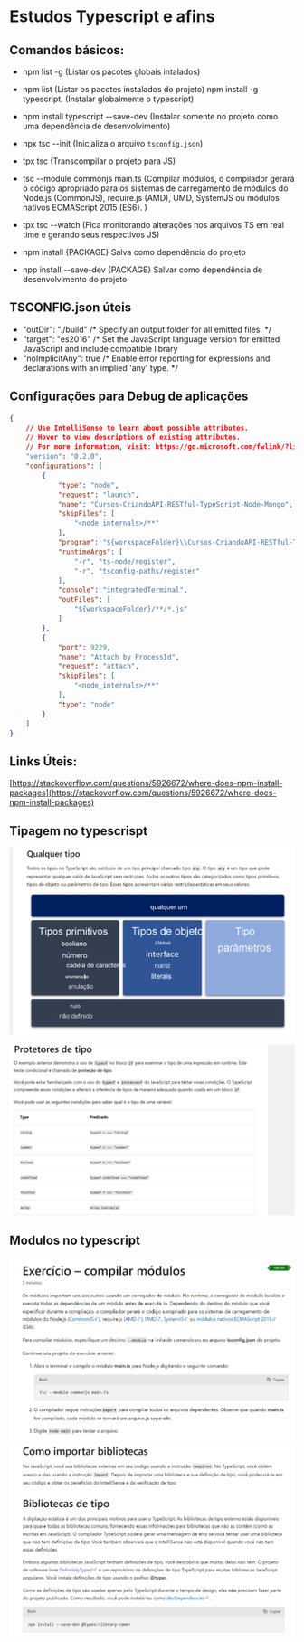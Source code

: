 # Estudos Typescript e afins

## Comandos básicos:

* npm list -g (Listar os pacotes globais intalados)

* npm list (Listar os pacotes instalados do projeto)
 npm install -g typescript. (Instalar globalmente o typescript)

* npm install typescript --save-dev (Instalar somente no projeto como uma dependência de desenvolvimento)
  

* npx tsc --init (Inicializa o arquivo `tsconfig.json`)

* tpx tsc (Transcompilar o projeto para JS)
  
* tsc --module commonjs main.ts (Compilar módulos, o compilador gerará o código apropriado para os sistemas de carregamento de módulos do Node.js (CommonJS), require.js (AMD), UMD, SystemJS ou módulos nativos ECMAScript 2015 (ES6). )

* tpx tsc --watch (Fica monitorando alterações nos arquivos TS em real time e gerando seus respectivos JS)
  
* npm install {PACKAGE} Salva como dependência do projeto
  
* npp install --save-dev {PACKAGE} Salvar como dependência de desenvolvimento do projeto




## TSCONFIG.json úteis

* "outDir": "./build" /* Specify an output folder for all emitted files. */
* "target": "es2016" /* Set the JavaScript language version for emitted JavaScript and include compatible library 
* "noImplicitAny": true /* Enable error reporting for expressions and declarations with an implied 'any' type. */

## Configurações para Debug de aplicações

```json
{
    // Use IntelliSense to learn about possible attributes.
    // Hover to view descriptions of existing attributes.
    // For more information, visit: https://go.microsoft.com/fwlink/?linkid=830387
    "version": "0.2.0",
    "configurations": [
        {
            "type": "node",
            "request": "launch",
            "name": "Cursos-CriandoAPI-RESTful-TypeScript-Node-Mongo",
            "skipFiles": [
                "<node_internals>/**"
            ],
            "program": "${workspaceFolder}\\Cursos-CriandoAPI-RESTful-TypeScript-Node-Mongo\\program.ts",
            "runtimeArgs": [
                "-r", "ts-node/register",
                "-r", "tsconfig-paths/register"
            ],
            "console": "integratedTerminal",
            "outFiles": [
                "${workspaceFolder}/**/*.js"
            ]
        },
        {
            "port": 9229,
            "name": "Attach by ProcessId",
            "request": "attach",
            "skipFiles": [
                "<node_internals>/**"
            ],
            "type": "node"
        }
    ]
}
```


## Links Úteis:

[https://stackoverflow.com/questions/5926672/where-does-npm-install-packages](https://stackoverflow.com/questions/5926672/where-does-npm-install-packages)

## Tipagem no typescrispt

![TS_TYPES](./images/ts_types.png)

![TS_ASSERT_TYPES](./images/ts_types_asserttype.png)

## Modulos no typescript

![TS_COMPILAR_MODULOS](./images/ts_compilar_modulos.png)
![TS_COMO_IMPORTAR_BIBLIOTECAS](./images/ts_como_importar_bibliotecas.png)

